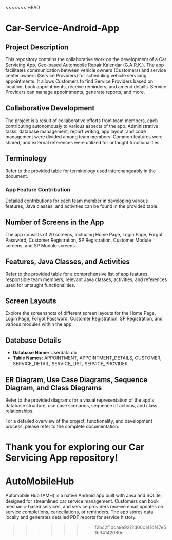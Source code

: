 <<<<<<< HEAD
# Car-Service-Android-App

## Project Description
This repository contains the collaborative work on the development of a Car Servicing App, Geo-based Automobile Repair Kalendar (G.A.R.K.). The app facilitates communication between vehicle owners (Customers) and service center owners (Service Providers) for scheduling vehicle servicing appointments. It allows Customers to find Service Providers based on location, book appointments, receive reminders, and amend details. Service Providers can manage appointments, generate reports, and more.

## Collaborative Development
The project is a result of collaborative efforts from team members, each contributing autonomously to various aspects of the app. Administrative tasks, database management, report writing, app layout, and code management were divided among team members. Common features were shared, and external references were utilized for untaught functionalities.

## Terminology
Refer to the provided table for terminology used interchangeably in the document.

### App Feature Contribution
Detailed contributions for each team member in developing various features, Java classes, and activities can be found in the provided table.

## Number of Screens in the App
The app consists of 20 screens, including Home Page, Login Page, Forgot Password, Customer Registration, SP Registration, Customer Module screens, and SP Module screens.

## Features, Java Classes, and Activities
Refer to the provided table for a comprehensive list of app features, responsible team members, relevant Java classes, activities, and references used for untaught functionalities.

## Screen Layouts
Explore the screenshots of different screen layouts for the Home Page, Login Page, Forgot Password, Customer Registration, SP Registration, and various modules within the app.

## Database Details
- **Database Name:** Userdata.db
- **Table Names:** APPOINTMENT, APPOINTMENT_DETAILS, CUSTOMER, SERVICE_DETAIL, SERVICE_LIST, SERVICE_PROVIDER

## ER Diagram, Use Case Diagrams, Sequence Diagram, and Class Diagrams
Refer to the provided diagrams for a visual representation of the app's database structure, use case scenarios, sequence of actions, and class relationships.

For a detailed overview of the project, functionality, and development process, please refer to the complete documentation.

Thank you for exploring our Car Servicing App repository!
=======
# AutoMobileHub
Automobile Hub (AMH) is a native Android app built with Java and SQLite, designed for streamlined car service management. Customers can book mechanic-based services, and service providers receive email updates on service completions, cancellations, or reminders. The app stores data locally and generates detailed PDF reports for service history.
>>>>>>> f2bc2f10ca9e9212d00c141df47e51b34142080e
